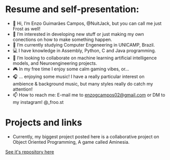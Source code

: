 # Resume and self-presentation:

- 👋 Hi, I’m Enzo Guimarães Campos, @NuitJack, but you can call me just Frost as well!
- 👀 I’m interested in developing new stuff or just making my own conections on how to make something happen.
- 🌱 I’m currently studying Computer Engeneering in UNICAMP, Brazil.
- 💻 I have knowledge in Assembly, Python, C  and Java programming.
- 💞️ I’m looking to collaborate on machine learning artificial intelligence models, and Neuroengineering projects.
- 🎮 In my free time I enjoy some calm gaming vibes, or...
- 🎧 ... enjoying some music! I have a really particular interest on ambience & background music, but many styles really do catch my attention!
- 📫 How to reach me: E-mail me to enzogcampos02@gmail.com or DM to my instagram! @_froo.st

# Projects and links

- Currently, my biggest project posted here is a collaborative project on Object Oriented Programming, A game called Aminesia.

[See it's repository here](https://github.com/Projetos-Enzo-e-Luisa-POO/projectsPOO/tree/main/amnesia)

<!---
NuitJack/NuitJack is a ✨ special ✨ repository because its `README.md` (this file) appears on your GitHub profile.
You can click the Preview link to take a look at your changes.
--->
